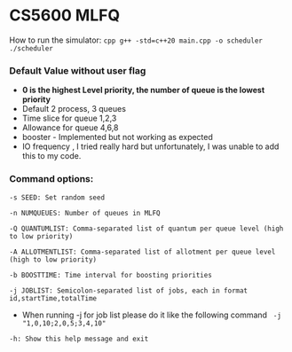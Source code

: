 # CS5600 MLFQ
 

How to run the simulator: 
    ```cpp
    g++ -std=c++20 main.cpp -o scheduler       
    ./scheduler
    ```


### Default Value without user flag
- **0 is the highest Level priority, the number of queue is the lowest priority**
- Default 2 process, 3 queues
- Time slice for queue 1,2,3
- Allowance for  queue 4,6,8
- booster - Implemented but not working as expected
- IO frequency , I tried really hard but unfortunately, I was unable to add this to my code. 



### Command options:
`-s SEED: Set random seed`

`-n NUMQUEUES: Number of queues in MLFQ`

`-Q QUANTUMLIST: Comma-separated list of quantum per queue level (high to low priority)`

`-A ALLOTMENTLIST: Comma-separated list of allotment per queue level (high to low priority)`

`-b BOOSTTIME: Time interval for boosting priorities`

`-j JOBLIST: Semicolon-separated list of jobs, each in format id,startTime,totalTime`
- When running -j for job list please do it like the following command
    ` -j "1,0,10;2,0,5;3,4,10"`

`-h: Show this help message and exit`
